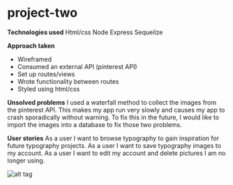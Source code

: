 # project-two

**Technologies used**
Html/css 
Node
Express 
Sequeilze 

**Approach taken**
* Wireframed 
* Consumed an external API (pinterest API)
* Set up routes/views
* Wrote functionality between routes
* Styled using html/css

**Unsolved problems** 
I used a waterfall method to collect the images from the pinterest API. This makes my app run very slowly and causes my app to crash sporadically without warning. To fix this in the future, I would like to import the images into a database to fix those two problems.

**User stories** 
As a user I want to browse typography to gain inspiration for future typography projects.
As a user I want to save typography images to my account.
As a user I want to edit my account and delete pictures I am no longer using. 

![alt tag](Desktop/IMG_1017.jpg)



